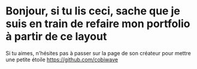 # Bonjour, si tu lis ceci, sache que je suis en train de refaire mon portfolio à partir de ce layout

Si tu aimes, n'hésites pas à passer sur la page de son créateur pour mettre une petite étoile https://github.com/cobiwave
